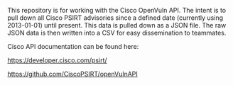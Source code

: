 This repository is for working with the Cisco OpenVuln API.  The intent is to pull down all Cisco PSIRT advisories since a defined date (currently using 2013-01-01) until present.  This data is pulled down as a JSON file.   The raw JSON data is then written into a CSV for easy dissemination to teammates.

Cisco API documentation can be found here:

https://developer.cisco.com/psirt/

https://github.com/CiscoPSIRT/openVulnAPI